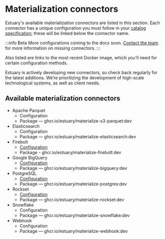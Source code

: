 # Materialization connectors
Estuary's available materialization connectors are listed in this section. Each connector has a unique configuration you must follow in your [catalog specification](concepts/README.md#specifications); these will be linked below the connector name.

:::info Beta
More configurations coming to the docs soon. [Contact the team](mailto:info@estuary.dev) for more information on missing connectors.
:::

Also listed are links to the most recent Docker image, which you'll need for certain configuration methods.

Estuary is actively developing new connectors, so check back regularly for the latest additions. We’re prioritizing the development of high-scale technological systems, as well as client needs.

## Available materialization connectors
* Apache Parquet
  * Configuration
  * Package — ghcr.io/estuary/materialize-s3-parquet:dev
* Elasticsearch
  * Configuration
  * Package — ghcr.io/estuary/materialize-elasticsearch:dev
* Firebolt
  * [Configuration](./Firebolt.md)
  * Package - ghcr.io/estuary/materialize-firebolt:dev
* Google BigQuery
  * [Configuration](./BigQuery.md)
  * Package — ghcr.io/estuary/materialize-bigquery:dev
* PostgreSQL
  * [Configuration](./PostgreSQL.md)
  * Package — ghcr.io/estuary/materialize-postgres:dev
* Rockset
  * [Configuration](./Rockset.md)
  * Package — ghcr.io/estuary/materialize-rockset:dev
* Snowflake
  * Configuration
  * Package — ghcr.io/estuary/materialize-snowflake:dev
* Webhook
  * Configuration
  * Package — ghcr.io/estuary/materialize-webhook:dev
